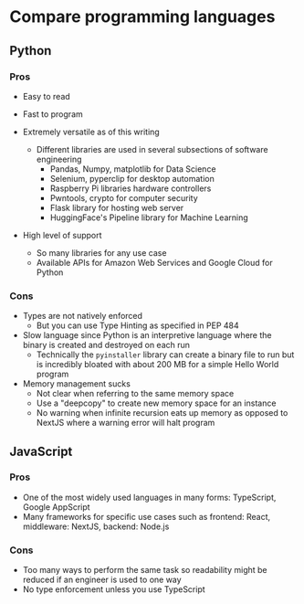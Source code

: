 # Compare programming languages

## Python

### Pros

- Easy to read
- Fast to program
- Extremely versatile as of this writing

  - Different libraries are used in several subsections of software engineering
    - Pandas, Numpy, matplotlib for Data Science
    - Selenium, pyperclip for desktop automation
    - Raspberry Pi libraries hardware controllers
    - Pwntools, crypto for computer security
    - Flask library for hosting web server
    - HuggingFace's Pipeline library for Machine Learning

- High level of support
  - So many libraries for any use case
  - Available APIs for Amazon Web Services and Google Cloud for Python

### Cons

- Types are not natively enforced
  - But you can use Type Hinting as specified in PEP 484
- Slow language since Python is an interpretive language where the binary is
  created and destroyed on each run
  - Technically the `pyinstaller` library can create a binary file to run but
    is incredibly bloated with about 200 MB for a simple Hello World program
- Memory management sucks
  - Not clear when referring to the same memory space
  - Use a "deepcopy" to create new memory space for an instance
  - No warning when infinite recursion eats up memory as opposed to NextJS where
    a warning error will halt program

## JavaScript

### Pros

- One of the most widely used languages in many forms: TypeScript, Google
  AppScript
- Many frameworks for specific use cases such as frontend: React, middleware:
  NextJS, backend: Node.js

### Cons

- Too many ways to perform the same task so readability might be reduced if an
  engineer is used to one way
- No type enforcement unless you use TypeScript
